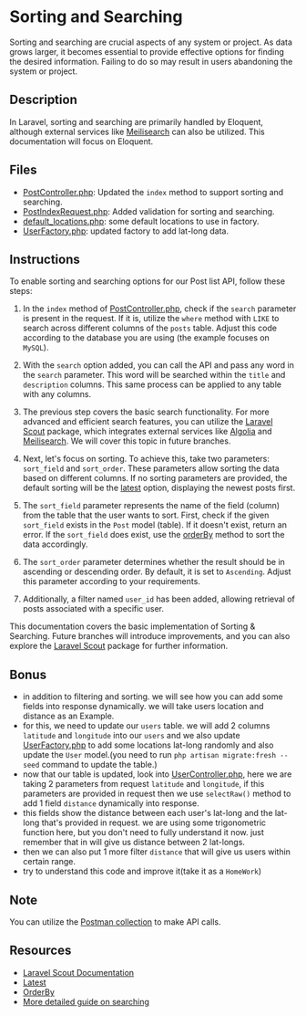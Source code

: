 # Sorting and Searching

Sorting and searching are crucial aspects of any system or project. As data grows larger, it becomes essential to provide effective options for finding the desired information. Failing to do so may result in users abandoning the system or project.

## Description

In Laravel, sorting and searching are primarily handled by Eloquent, although external services like [Meilisearch](https://www.meilisearch.com/) can also be utilized. This documentation will focus on Eloquent.

## Files

- [PostController.php](app/Http/Controllers/Api/v1/PostController.php): Updated the `index` method to support sorting and searching.
- [PostIndexRequest.php](app/Http/Requests/Api/v1/PostIndexRequest.php): Added validation for sorting and searching.
- [default_locations.php](config/default_locations.php): some default locations to use in factory.
- [UserFactory.php](database/factories/UserFactory.php): updated factory to add lat-long data.

## Instructions

To enable sorting and searching options for our Post list API, follow these steps:

1. In the `index` method of [PostController.php](app/Http/Controllers/Api/v1/PostController.php), check if the `search` parameter is present in the request. If it is, utilize the `where` method with `LIKE` to search across different columns of the `posts` table. Adjust this code according to the database you are using (the example focuses on `MySQL`).

2. With the `search` option added, you can call the API and pass any word in the `search` parameter. This word will be searched within the `title` and `description` columns. This same process can be applied to any table with any columns.

3. The previous step covers the basic search functionality. For more advanced and efficient search features, you can utilize the [Laravel Scout](https://laravel.com/docs/10.x/scout) package, which integrates external services like [Algolia](https://www.algolia.com/) and [Meilisearch](https://www.meilisearch.com/). We will cover this topic in future branches.

4. Next, let's focus on sorting. To achieve this, take two parameters: `sort_field` and `sort_order`. These parameters allow sorting the data based on different columns. If no sorting parameters are provided, the default sorting will be the [latest](https://laravel.com/docs/10.x/queries#latest-oldest) option, displaying the newest posts first.

5. The `sort_field` parameter represents the name of the field (column) from the table that the user wants to sort. First, check if the given `sort_field` exists in the `Post` model (table). If it doesn't exist, return an error. If the `sort_field` does exist, use the [orderBy](https://laravel.com/docs/10.x/queries#ordering-grouping-limit-and-offset) method to sort the data accordingly.

6. The `sort_order` parameter determines whether the result should be in ascending or descending order. By default, it is set to `Ascending`. Adjust this parameter according to your requirements.

7. Additionally, a filter named `user_id` has been added, allowing retrieval of posts associated with a specific user.

This documentation covers the basic implementation of Sorting & Searching. Future branches will introduce improvements, and you can also explore the [Laravel Scout](https://laravel.com/docs/10.x/scout) package for further information.


## Bonus
- in addition to filtering and sorting. we will see how you can add some fields into response dynamically. we will take users location and distance as an Example.
- for this, we need to update our `users` table. we will add 2 columns `latitude` and `longitude` into our `users` and we also update  [UserFactory.php](database/factories/UserFactory.php) to add some locations lat-long randomly and also update the `User` model.(you need to run `php artisan migrate:fresh --seed` command to update the table.)
- now that our table is updated, look into [UserController.php](app/Http/Controllers/Api/v1/UserController.php), here we are taking 2 parameters from request `latitude` and `longitude`, if this parameters are provided in request then we use `selectRaw()` method to add 1 field `distance` dynamically into response.
- this fields show the distance between each user's lat-long and the lat-long that's provided in request. we are using some trigonometric function here, but you don't need to fully understand it now. just remember that in will give us distance between 2 lat-longs.
- then we can also put 1 more filter `distance` that will give us users within certain range.
- try to understand this code and improve it(take it as a `HomeWork`)

## Note

You can utilize the [Postman collection](https://elements.getpostman.com/redirect?entityId=13692349-4c7deece-f174-43a3-adfa-95e6cf36792b&entityType=collection) to make API calls.

## Resources



- [Laravel Scout Documentation](https://laravel.com/docs/10.x/scout)
- [Latest](https://laravel.com/docs/10.x/queries#latest-oldest)
- [OrderBy](https://laravel.com/docs/10.x/queries#ordering-grouping-limit-and-offset)
- [More detailed guide on searching](https://scalablescripts.medium.com/laravel-rest-api-tutorial-custom-pagination-search-sorting-using-mysql-bc6a70426aa5)
